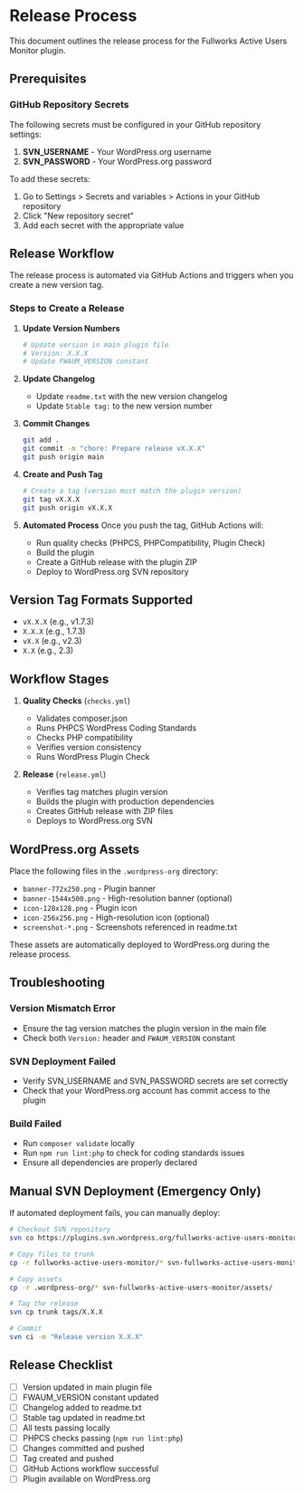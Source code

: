 # Release Process

This document outlines the release process for the Fullworks Active Users Monitor plugin.

## Prerequisites

### GitHub Repository Secrets

The following secrets must be configured in your GitHub repository settings:

1. **SVN_USERNAME** - Your WordPress.org username
2. **SVN_PASSWORD** - Your WordPress.org password

To add these secrets:
1. Go to Settings > Secrets and variables > Actions in your GitHub repository
2. Click "New repository secret"
3. Add each secret with the appropriate value

## Release Workflow

The release process is automated via GitHub Actions and triggers when you create a new version tag.

### Steps to Create a Release

1. **Update Version Numbers**
   ```bash
   # Update version in main plugin file
   # Version: X.X.X
   # Update FWAUM_VERSION constant
   ```

2. **Update Changelog**
   - Update `readme.txt` with the new version changelog
   - Update `Stable tag:` to the new version number

3. **Commit Changes**
   ```bash
   git add .
   git commit -m "chore: Prepare release vX.X.X"
   git push origin main
   ```

4. **Create and Push Tag**
   ```bash
   # Create a tag (version must match the plugin version)
   git tag vX.X.X
   git push origin vX.X.X
   ```

5. **Automated Process**
   Once you push the tag, GitHub Actions will:
   - Run quality checks (PHPCS, PHPCompatibility, Plugin Check)
   - Build the plugin
   - Create a GitHub release with the plugin ZIP
   - Deploy to WordPress.org SVN repository

## Version Tag Formats Supported

- `vX.X.X` (e.g., v1.7.3)
- `X.X.X` (e.g., 1.7.3)
- `vX.X` (e.g., v2.3)
- `X.X` (e.g., 2.3)

## Workflow Stages

1. **Quality Checks** (`checks.yml`)
   - Validates composer.json
   - Runs PHPCS WordPress Coding Standards
   - Checks PHP compatibility
   - Verifies version consistency
   - Runs WordPress Plugin Check

2. **Release** (`release.yml`)
   - Verifies tag matches plugin version
   - Builds the plugin with production dependencies
   - Creates GitHub release with ZIP files
   - Deploys to WordPress.org SVN

## WordPress.org Assets

Place the following files in the `.wordpress-org` directory:
- `banner-772x250.png` - Plugin banner
- `banner-1544x500.png` - High-resolution banner (optional)
- `icon-128x128.png` - Plugin icon
- `icon-256x256.png` - High-resolution icon (optional)
- `screenshot-*.png` - Screenshots referenced in readme.txt

These assets are automatically deployed to WordPress.org during the release process.

## Troubleshooting

### Version Mismatch Error
- Ensure the tag version matches the plugin version in the main file
- Check both `Version:` header and `FWAUM_VERSION` constant

### SVN Deployment Failed
- Verify SVN_USERNAME and SVN_PASSWORD secrets are set correctly
- Check that your WordPress.org account has commit access to the plugin

### Build Failed
- Run `composer validate` locally
- Run `npm run lint:php` to check for coding standards issues
- Ensure all dependencies are properly declared

## Manual SVN Deployment (Emergency Only)

If automated deployment fails, you can manually deploy:

```bash
# Checkout SVN repository
svn co https://plugins.svn.wordpress.org/fullworks-active-users-monitor svn-fullworks-active-users-monitor

# Copy files to trunk
cp -r fullworks-active-users-monitor/* svn-fullworks-active-users-monitor/trunk/

# Copy assets
cp -r .wordpress-org/* svn-fullworks-active-users-monitor/assets/

# Tag the release
svn cp trunk tags/X.X.X

# Commit
svn ci -m "Release version X.X.X"
```

## Release Checklist

- [ ] Version updated in main plugin file
- [ ] FWAUM_VERSION constant updated
- [ ] Changelog added to readme.txt
- [ ] Stable tag updated in readme.txt
- [ ] All tests passing locally
- [ ] PHPCS checks passing (`npm run lint:php`)
- [ ] Changes committed and pushed
- [ ] Tag created and pushed
- [ ] GitHub Actions workflow successful
- [ ] Plugin available on WordPress.org